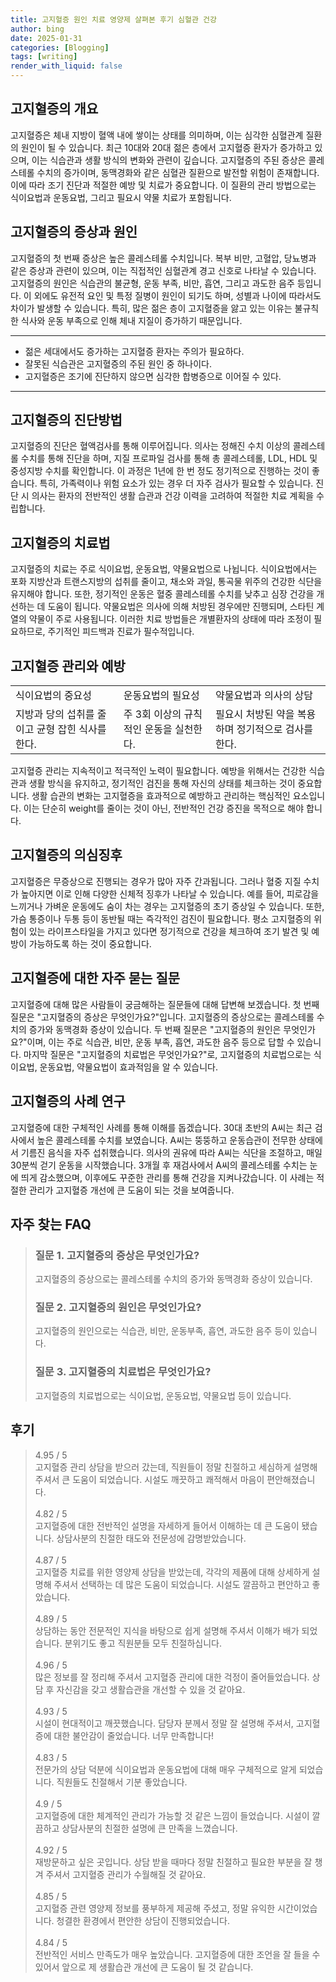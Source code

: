 ```yaml
---
title: 고지혈증 원인 치료 영양제 살펴본 후기 심혈관 건강
author: bing
date: 2025-01-31
categories: [Blogging]
tags: [writing]
render_with_liquid: false
---
```



<h2 id='고지혈증_개요'>고지혈증의 개요</h2>

<p>고지혈증은 체내 지방이 혈액 내에 쌓이는 상태를 의미하며, 이는 심각한 심혈관계 질환의 원인이 될 수 있습니다. 최근 10대와 20대 젊은 층에서 고지혈증 환자가 증가하고 있으며, 이는 식습관과 생활 방식의 변화와 관련이 깊습니다. 고지혈증의 주된 증상은 콜레스테롤 수치의 증가이며, 동맥경화와 같은 심혈관 질환으로 발전할 위험이 존재합니다. 이에 따라 조기 진단과 적절한 예방 및 치료가 중요합니다. 이 질환의 관리 방법으로는 식이요법과 운동요법, 그리고 필요시 약물 치료가 포함됩니다.</p>

<h2 id='고지혈증_증상과원인'>고지혈증의 증상과 원인</h2>

<p>고지혈증의 첫 번째 증상은 높은 콜레스테롤 수치입니다. 복부 비만, 고혈압, 당뇨병과 같은 증상과 관련이 있으며, 이는 직접적인 심혈관계 경고 신호로 나타날 수 있습니다. 고지혈증의 원인은 식습관의 불균형, 운동 부족, 비만, 흡연, 그리고 과도한 음주 등입니다. 이 외에도 유전적 요인 및 특정 질병이 원인이 되기도 하며, 성별과 나이에 따라서도 차이가 발생할 수 있습니다. 특히, 많은 젊은 층이 고지혈증을 앓고 있는 이유는 불규칙한 식사와 운동 부족으로 인해 체내 지질이 증가하기 때문입니다.</p>

<hr />

<ul>
    <li>젊은 세대에서도 증가하는 고지혈증 환자는 주의가 필요하다.</li>
    <li>잘못된 식습관은 고지혈증의 주된 원인 중 하나이다.</li>
    <li>고지혈증은 조기에 진단하지 않으면 심각한 합병증으로 이어질 수 있다.</li>
</ul>

<hr />

<h2 id='고지혈증_진단방법'>고지혈증의 진단방법</h2>

<p>고지혈증의 진단은 혈액검사를 통해 이루어집니다. 의사는 정해진 수치 이상의 콜레스테롤 수치를 통해 진단을 하며, 지질 프로파일 검사를 통해 총 콜레스테롤, LDL, HDL 및 중성지방 수치를 확인합니다. 이 과정은 1년에 한 번 정도 정기적으로 진행하는 것이 좋습니다. 특히, 가족력이나 위험 요소가 있는 경우 더 자주 검사가 필요할 수 있습니다. 진단 시 의사는 환자의 전반적인 생활 습관과 건강 이력을 고려하여 적절한 치료 계획을 수립합니다.</p>

<h2 id='고지혈증_치료법'>고지혈증의 치료법</h2>

<p>고지혈증의 치료는 주로 식이요법, 운동요법, 약물요법으로 나뉩니다. 식이요법에서는 포화 지방산과 트랜스지방의 섭취를 줄이고, 채소와 과일, 통곡물 위주의 건강한 식단을 유지해야 합니다. 또한, 정기적인 운동은 혈중 콜레스테롤 수치를 낮추고 심장 건강을 개선하는 데 도움이 됩니다. 약물요법은 의사에 의해 처방된 경우에만 진행되며, 스타틴 계열의 약물이 주로 사용됩니다. 이러한 치료 방법들은 개별환자의 상태에 따라 조정이 필요하므로, 주기적인 피드백과 진료가 필수적입니다.</p>

<h2 id='고지혈증_관리와예방'>고지혈증 관리와 예방</h2>

<table>
    <tr>
        <td>식이요법의 중요성</td>
        <td>운동요법의 필요성</td>
        <td>약물요법과 의사의 상담</td>
    </tr>
    <tr>
        <td>지방과 당의 섭취를 줄이고 균형 잡힌 식사를 한다.</td>
        <td>주 3회 이상의 규칙적인 운동을 실천한다.</td>
        <td>필요시 처방된 약을 복용하며 정기적으로 검사를 한다.</td>
    </tr>
</table>

<p>고지혈증 관리는 지속적이고 적극적인 노력이 필요합니다. 예방을 위해서는 건강한 식습관과 생활 방식을 유지하고, 정기적인 검진을 통해 자신의 상태를 체크하는 것이 중요합니다. 생활 습관의 변화는 고지혈증을 효과적으로 예방하고 관리하는 핵심적인 요소입니다. 이는 단순히 weight를 줄이는 것이 아닌, 전반적인 건강 증진을 목적으로 해야 합니다.</p>

<h2 id='고지혈증_의심징후'>고지혈증의 의심징후</h2>

<p>고지혈증은 무증상으로 진행되는 경우가 많아 자주 간과됩니다. 그러나 혈중 지질 수치가 높아지면 이로 인해 다양한 신체적 징후가 나타날 수 있습니다. 예를 들어, 피로감을 느끼거나 가벼운 운동에도 숨이 차는 경우는 고지혈증의 초기 증상일 수 있습니다. 또한, 가슴 통증이나 두통 등이 동반될 때는 즉각적인 검진이 필요합니다. 평소 고지혈증의 위험이 있는 라이프스타일을 가지고 있다면 정기적으로 건강을 체크하여 조기 발견 및 예방이 가능하도록 하는 것이 중요합니다.</p>

<h2 id='고지혈증_자주묻는질문'>고지혈증에 대한 자주 묻는 질문</h2>

<p>고지혈증에 대해 많은 사람들이 궁금해하는 질문들에 대해 답변해 보겠습니다. 첫 번째 질문은 "고지혈증의 증상은 무엇인가요?"입니다. 고지혈증의 증상으로는 콜레스테롤 수치의 증가와 동맥경화 증상이 있습니다. 두 번째 질문은 "고지혈증의 원인은 무엇인가요?"이며, 이는 주로 식습관, 비만, 운동 부족, 흡연, 과도한 음주 등으로 답할 수 있습니다. 마지막 질문은 "고지혈증의 치료법은 무엇인가요?"로, 고지혈증의 치료법으로는 식이요법, 운동요법, 약물요법이 효과적임을 알 수 있습니다.</p>

<h2 id='고지혈증_사례연구'>고지혈증의 사례 연구</h2>

<p>고지혈증에 대한 구체적인 사례를 통해 이해를 돕겠습니다. 30대 초반의 A씨는 최근 검사에서 높은 콜레스테롤 수치를 보였습니다. A씨는 뚱뚱하고 운동습관이 전무한 상태에서 기름진 음식을 자주 섭취했습니다. 의사의 권유에 따라 A씨는 식단을 조절하고, 매일 30분씩 걷기 운동을 시작했습니다. 3개월 후 재검사에서 A씨의 콜레스테롤 수치는 눈에 띄게 감소했으며, 이후에도 꾸준한 관리를 통해 건강을 지켜나갔습니다. 이 사례는 적절한 관리가 고지혈증 개선에 큰 도움이 되는 것을 보여줍니다.</p>


<h2 id='자주_찾는_FAQ'>자주 찾는 FAQ</h2>
<div itemscope="" itemtype="https://schema.org/FAQPage"> 
<blockquote> 
<div itemscope="" itemprop="mainEntity" itemtype="https://schema.org/Question"> 
<h3 itemprop="name">질문 1. 고지혈증의 증상은 무엇인가요?</h3> 
<div itemscope="" itemprop="acceptedAnswer" itemtype="https://schema.org/Answer"> 
<span itemprop="text"> 
<p>고지혈증의 증상으로는 콜레스테롤 수치의 증가와 동맥경화 증상이 있습니다.</p> 
</span> 
</div> 
</div> 
<div itemscope="" itemprop="mainEntity" itemtype="https://schema.org/Question"> 
<h3 itemprop="name">질문 2. 고지혈증의 원인은 무엇인가요?</h3> 
<div itemscope="" itemprop="acceptedAnswer" itemtype="https://schema.org/Answer"> 
<span itemprop="text"> 
<p>고지혈증의 원인으로는 식습관, 비만, 운동부족, 흡연, 과도한 음주 등이 있습니다.</p> 
</span> 
</div> 
</div> 
<div itemscope="" itemprop="mainEntity" itemtype="https://schema.org/Question"> 
<h3 itemprop="name">질문 3. 고지혈증의 치료법은 무엇인가요?</h3> 
<div itemscope="" itemprop="acceptedAnswer" itemtype="https://schema.org/Answer"> 
<span itemprop="text"> 
<p>고지혈증의 치료법으로는 식이요법, 운동요법, 약물요법 등이 있습니다.</p> 
</span> 
</div> 
</div> 
</blockquote> 
</div>
<h2 id='후기'>후기</h2>
<div itemscope itemtype="https://schema.org/Product">
  <blockquote>
  <div itemprop="review" itemscope itemtype="https://schema.org/Review">
      <div itemprop="reviewRating" itemscope itemtype="https://schema.org/Rating"> <span itemprop="ratingValue">4.95</span> / <span itemprop="bestRating">5</span> </div>
      <span itemprop="reviewBody">고지혈증 관리 상담을 받으러 갔는데, 직원들이 정말 친절하고 세심하게 설명해 주셔서 큰 도움이 되었습니다. 시설도 깨끗하고 쾌적해서 마음이 편안해졌습니다.</span>
  </div>
  <br>
  <div itemprop="review" itemscope itemtype="https://schema.org/Review">
      <div itemprop="reviewRating" itemscope itemtype="https://schema.org/Rating"> <span itemprop="ratingValue">4.82</span> / <span itemprop="bestRating">5</span> </div>
      <span itemprop="reviewBody">고지혈증에 대한 전반적인 설명을 자세하게 들어서 이해하는 데 큰 도움이 됐습니다. 상담사분의 친절한 태도와 전문성에 감명받았습니다.</span>
  </div>
  <br>
  <div itemprop="review" itemscope itemtype="https://schema.org/Review">
      <div itemprop="reviewRating" itemscope itemtype="https://schema.org/Rating"> <span itemprop="ratingValue">4.87</span> / <span itemprop="bestRating">5</span> </div>
      <span itemprop="reviewBody">고지혈증 치료를 위한 영양제 상담을 받았는데, 각각의 제품에 대해 상세하게 설명해 주셔서 선택하는 데 많은 도움이 되었습니다. 시설도 깔끔하고 편안하고 좋았습니다.</span>
  </div>
  <br>
  <div itemprop="review" itemscope itemtype="https://schema.org/Review">
      <div itemprop="reviewRating" itemscope itemtype="https://schema.org/Rating"> <span itemprop="ratingValue">4.89</span> / <span itemprop="bestRating">5</span> </div>
      <span itemprop="reviewBody">상담하는 동안 전문적인 지식을 바탕으로 쉽게 설명해 주셔서 이해가 배가 되었습니다. 분위기도 좋고 직원분들 모두 친절하십니다.</span>
  </div>
  <br>
  <div itemprop="review" itemscope itemtype="https://schema.org/Review">
      <div itemprop="reviewRating" itemscope itemtype="https://schema.org/Rating"> <span itemprop="ratingValue">4.96</span> / <span itemprop="bestRating">5</span> </div>
      <span itemprop="reviewBody">많은 정보를 잘 정리해 주셔서 고지혈증 관리에 대한 걱정이 줄어들었습니다. 상담 후 자신감을 갖고 생활습관을 개선할 수 있을 것 같아요.</span>
  </div>
  <br>
  <div itemprop="review" itemscope itemtype="https://schema.org/Review">
      <div itemprop="reviewRating" itemscope itemtype="https://schema.org/Rating"> <span itemprop="ratingValue">4.93</span> / <span itemprop="bestRating">5</span> </div>
      <span itemprop="reviewBody">시설이 현대적이고 깨끗했습니다. 담당자 분께서 정말 잘 설명해 주셔서, 고지혈증에 대한 불안감이 줄었습니다. 너무 만족합니다!</span>
  </div>
  <br>
  <div itemprop="review" itemscope itemtype="https://schema.org/Review">
      <div itemprop="reviewRating" itemscope itemtype="https://schema.org/Rating"> <span itemprop="ratingValue">4.83</span> / <span itemprop="bestRating">5</span> </div>
      <span itemprop="reviewBody">전문가의 상담 덕분에 식이요법과 운동요법에 대해 매우 구체적으로 알게 되었습니다. 직원들도 친절해서 기분 좋았습니다.</span>
  </div>
  <br>
  <div itemprop="review" itemscope itemtype="https://schema.org/Review">
      <div itemprop="reviewRating" itemscope itemtype="https://schema.org/Rating"> <span itemprop="ratingValue">4.9</span> / <span itemprop="bestRating">5</span> </div>
      <span itemprop="reviewBody">고지혈증에 대한 체계적인 관리가 가능할 것 같은 느낌이 들었습니다. 시설이 깔끔하고 상담사분의 친절한 설명에 큰 만족을 느꼈습니다.</span>
  </div>
  <br>
  <div itemprop="review" itemscope itemtype="https://schema.org/Review">
      <div itemprop="reviewRating" itemscope itemtype="https://schema.org/Rating"> <span itemprop="ratingValue">4.92</span> / <span itemprop="bestRating">5</span> </div>
      <span itemprop="reviewBody">재방문하고 싶은 곳입니다. 상담 받을 때마다 정말 친절하고 필요한 부분을 잘 챙겨 주셔서 고지혈증 관리가 수월해질 것 같아요.</span>
  </div>
  <br>
  <div itemprop="review" itemscope itemtype="https://schema.org/Review">
      <div itemprop="reviewRating" itemscope itemtype="https://schema.org/Rating"> <span itemprop="ratingValue">4.85</span> / <span itemprop="bestRating">5</span> </div>
      <span itemprop="reviewBody">고지혈증 관련 영양제 정보를 풍부하게 제공해 주셨고, 정말 유익한 시간이었습니다. 청결한 환경에서 편안한 상담이 진행되었습니다.</span>
  </div>
  <br>
  <div itemprop="review" itemscope itemtype="https://schema.org/Review">
      <div itemprop="reviewRating" itemscope itemtype="https://schema.org/Rating"> <span itemprop="ratingValue">4.84</span> / <span itemprop="bestRating">5</span> </div>
      <span itemprop="reviewBody">전반적인 서비스 만족도가 매우 높았습니다. 고지혈증에 대한 조언을 잘 들을 수 있어서 앞으로 제 생활습관 개선에 큰 도움이 될 것 같습니다.</span>
  </div>
  </blockquote>
</div>
